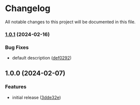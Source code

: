 # Changelog

All notable changes to this project will be documented in this file.

### [1.0.1](https://github.com/finisterra-io/terraform-aws-wafv2/compare/v1.0.0...v1.0.1) (2024-02-16)


### Bug Fixes

* default description ([def0292](https://github.com/finisterra-io/terraform-aws-wafv2/commit/def0292f75525da7def91c5e493808b90e7b3ad2))

## 1.0.0 (2024-02-07)


### Features

* initial release ([3dde32e](https://github.com/finisterra-io/terraform-aws-wafv2/commit/3dde32e03e10ce0321df53b45dc15ebb88e20edb))
